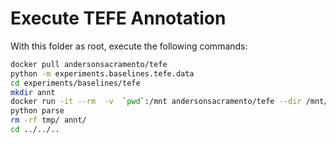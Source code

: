 # Execute TEFE Annotation

With this folder as root, execute the following commands:

```sh
docker pull andersonsacramento/tefe
python -m experiments.baselines.tefe.data
cd experiments/baselines/tefe
mkdir annt
docker run -it --rm  -v  `pwd`:/mnt andersonsacramento/tefe --dir /mnt/tmp/  /mnt/annt/
python parse
rm -rf tmp/ annt/
cd ../../..
```
